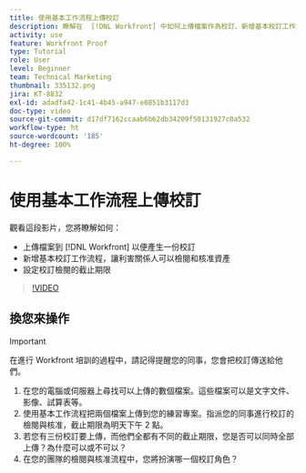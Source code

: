 ```yaml
---
title: 使用基本工作流程上傳校訂
description: 瞭解在  [!DNL Workfront] 中如何上傳檔案作為校訂、新增基本校訂工作流程以便利害關係人進行檢閱與核准，以及設定校訂檢閱的截止期限。
activity: use
feature: Workfront Proof
type: Tutorial
role: User
level: Beginner
team: Technical Marketing
thumbnail: 335132.png
jira: KT-8832
exl-id: adadfa42-1c41-4b45-a947-e0851b3117d3
doc-type: video
source-git-commit: d17df7162ccaab6b62db34209f50131927c0a532
workflow-type: ht
source-wordcount: '185'
ht-degree: 100%

---
```


# 使用基本工作流程上傳校訂

觀看這段影片，您將瞭解如何：

* 上傳檔案到 [!DNL Workfront] 以便產生一份校訂
* 新增基本校訂工作流程，讓利害關係人可以檢閱和核准資產
* 設定校訂檢閱的截止期限

>[!VIDEO](https://video.tv.adobe.com/v/335132/?quality=12&learn=on&enablevpops)

## 換您來操作

>[!IMPORTANT]
>
>在進行 Workfront 培訓的過程中，請記得提醒您的同事，您會把校訂傳送給他們。


1. 在您的電腦或伺服器上尋找可以上傳的數個檔案。這些檔案可以是文字文件、影像、試算表等。
1. 使用基本工作流程把兩個檔案上傳到您的練習專案。指派您的同事進行校訂的檢閱與核准，截止期限為明天下午 2 點。
1. 若您有三份校訂要上傳，而他們全都有不同的截止期限，您是否可以同時全部上傳？為什麼可以或不可以？
1. 在您的團隊的檢閱與核准流程中，您將扮演哪一個校訂角色？

<!--
## Learn more
* Supported proofing file types
* Configure a proof
-->

<!--
## Guides
* Plan a basic workflow worksheet
* Upload proofs in Workfront
-->
